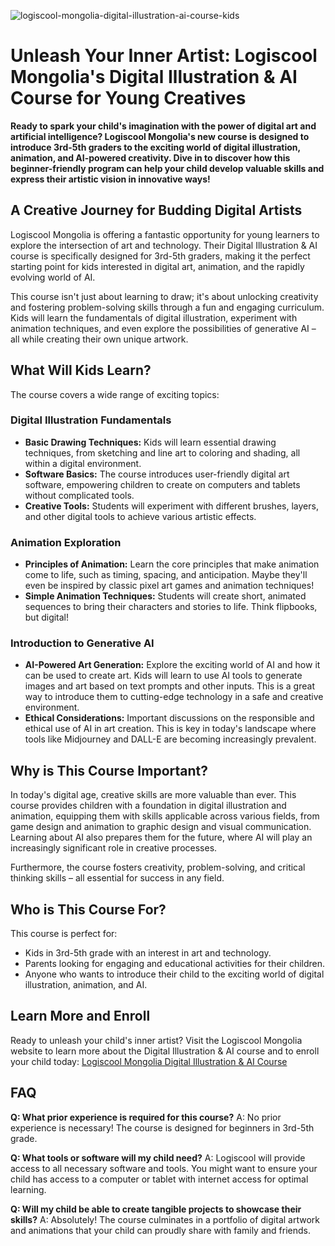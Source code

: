 ![logiscool-mongolia-digital-illustration-ai-course-kids](https://images.pexels.com/photos/17771091/pexels-photo-17771091.jpeg?auto=compress&cs=tinysrgb&fit=crop&h=627&w=1200)

# Unleash Your Inner Artist: Logiscool Mongolia's Digital Illustration & AI Course for Young Creatives

**Ready to spark your child's imagination with the power of digital art and artificial intelligence? Logiscool Mongolia's new course is designed to introduce 3rd-5th graders to the exciting world of digital illustration, animation, and AI-powered creativity. Dive in to discover how this beginner-friendly program can help your child develop valuable skills and express their artistic vision in innovative ways!**

## A Creative Journey for Budding Digital Artists

Logiscool Mongolia is offering a fantastic opportunity for young learners to explore the intersection of art and technology. Their Digital Illustration & AI course is specifically designed for 3rd-5th graders, making it the perfect starting point for kids interested in digital art, animation, and the rapidly evolving world of AI.

This course isn't just about learning to draw; it's about unlocking creativity and fostering problem-solving skills through a fun and engaging curriculum. Kids will learn the fundamentals of digital illustration, experiment with animation techniques, and even explore the possibilities of generative AI – all while creating their own unique artwork.

## What Will Kids Learn?

The course covers a wide range of exciting topics:

### Digital Illustration Fundamentals

*   **Basic Drawing Techniques:** Kids will learn essential drawing techniques, from sketching and line art to coloring and shading, all within a digital environment.
*   **Software Basics:** The course introduces user-friendly digital art software, empowering children to create on computers and tablets without complicated tools.
*   **Creative Tools:** Students will experiment with different brushes, layers, and other digital tools to achieve various artistic effects.

### Animation Exploration

*   **Principles of Animation:** Learn the core principles that make animation come to life, such as timing, spacing, and anticipation. Maybe they'll even be inspired by classic pixel art games and animation techniques!
*   **Simple Animation Techniques:** Students will create short, animated sequences to bring their characters and stories to life. Think flipbooks, but digital!

### Introduction to Generative AI

*   **AI-Powered Art Generation:** Explore the exciting world of AI and how it can be used to create art. Kids will learn to use AI tools to generate images and art based on text prompts and other inputs. This is a great way to introduce them to cutting-edge technology in a safe and creative environment.
*   **Ethical Considerations:** Important discussions on the responsible and ethical use of AI in art creation. This is key in today's landscape where tools like Midjourney and DALL-E are becoming increasingly prevalent.

## Why is This Course Important?

In today's digital age, creative skills are more valuable than ever. This course provides children with a foundation in digital illustration and animation, equipping them with skills applicable across various fields, from game design and animation to graphic design and visual communication. Learning about AI also prepares them for the future, where AI will play an increasingly significant role in creative processes.

Furthermore, the course fosters creativity, problem-solving, and critical thinking skills – all essential for success in any field.

## Who is This Course For?

This course is perfect for:

*   Kids in 3rd-5th grade with an interest in art and technology.
*   Parents looking for engaging and educational activities for their children.
*   Anyone who wants to introduce their child to the exciting world of digital illustration, animation, and AI.

## Learn More and Enroll

Ready to unleash your child's inner artist? Visit the Logiscool Mongolia website to learn more about the Digital Illustration & AI course and to enroll your child today: [Logiscool Mongolia Digital Illustration & AI Course](https://www.logiscool.com/en-mn/programs/digital-illustration-ai)

## FAQ

**Q: What prior experience is required for this course?**
A: No prior experience is necessary! The course is designed for beginners in 3rd-5th grade.

**Q: What tools or software will my child need?**
A: Logiscool will provide access to all necessary software and tools. You might want to ensure your child has access to a computer or tablet with internet access for optimal learning.

**Q: Will my child be able to create tangible projects to showcase their skills?**
A: Absolutely! The course culminates in a portfolio of digital artwork and animations that your child can proudly share with family and friends.
